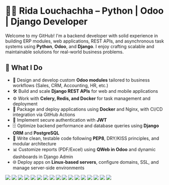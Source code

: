 # 👨‍💻 Rida Louchachha – Python | Odoo | Django Developer

Welcome to my GitHub! I'm a backend developer with solid experience in building ERP modules, web applications, REST APIs, and asynchronous task systems using **Python**, **Odoo**, and **Django**. I enjoy crafting scalable and maintainable solutions for real-world business problems.

## 💼 What I Do

- 🧩 Design and develop custom **Odoo modules** tailored to business workflows (Sales, CRM, Accounting, HR, etc.)
- 🛠 Build and scale **Django REST APIs** for web and mobile applications
- ⚙️ Work with  **Celery, Redis, and Docker** for task management and deployment
- 🐳 Package and deploy applications using **Docker** and Nginx, with CI/CD integration via GitHub Actions
- 🔐 Implement secure authentication with **JWT**
- 🗄 Optimize backend performance and database queries using **Django ORM** and **PostgreSQL**
- 🧪 Write clean, testable code following **PEP8**, DRY/KISS principles, and modular architecture
- 📊 Customize reports (PDF/Excel) using **QWeb in Odoo** and dynamic dashboards in Django Admin
- 🌐 Deploy apps on **Linux-based servers**, configure domains, SSL, and manage server-side environments


<p align="left">
  <!-- Core Languages -->
  <img src="https://img.shields.io/badge/Python-3670A0?style=for-the-badge&logo=python&logoColor=white" />
  <img src="https://img.shields.io/badge/JavaScript-F7DF1E?style=for-the-badge&logo=javascript&logoColor=black" />
  <img src="https://img.shields.io/badge/HTML5-E34F26?style=for-the-badge&logo=html5&logoColor=white" />
  <img src="https://img.shields.io/badge/CSS3-1572B6?style=for-the-badge&logo=css3&logoColor=white" />

  <!-- Python Frameworks -->
  <img src="https://img.shields.io/badge/Django-092E20?style=for-the-badge&logo=django&logoColor=white" />
  <img src="https://img.shields.io/badge/Flask-000000?style=for-the-badge&logo=flask&logoColor=white" />
  <img src="https://img.shields.io/badge/FastAPI-005571?style=for-the-badge&logo=fastapi&logoColor=white" />
  <img src="https://img.shields.io/badge/Odoo-714B67?style=for-the-badge&logo=odoo&logoColor=white" />

  <!-- Databases -->
  <img src="https://img.shields.io/badge/PostgreSQL-316192?style=for-the-badge&logo=postgresql&logoColor=white" />
  <img src="https://img.shields.io/badge/MongoDB-47A248?style=for-the-badge&logo=mongodb&logoColor=white" />
  <img src="https://img.shields.io/badge/SQLite-07405E?style=for-the-badge&logo=sqlite&logoColor=white" />

  <!-- DevOps & Tools -->
  <img src="https://img.shields.io/badge/Docker-2496ED?style=for-the-badge&logo=docker&logoColor=white" />
  <img src="https://img.shields.io/badge/Linux-FCC624?style=for-the-badge&logo=linux&logoColor=black" />
  <img src="https://img.shields.io/badge/Git-F05032?style=for-the-badge&logo=git&logoColor=white" />
  <img src="https://img.shields.io/badge/GitHub-181717?style=for-the-badge&logo=github&logoColor=white" />
  <img src="https://img.shields.io/badge/Nginx-009639?style=for-the-badge&logo=nginx&logoColor=white" />

  <!-- Asynchronous & Messaging -->
  <img src="https://img.shields.io/badge/Celery-37814A?style=for-the-badge&logo=celery&logoColor=white" />
  <!--
  <img src="https://img.shields.io/badge/RabbitMQ-FF6600?style=for-the-badge&logo=rabbitmq&logoColor=white" />
  <img src="https://img.shields.io/badge/Redis-DC382D?style=for-the-badge&logo=redis&logoColor=white" />
   -->

  <!-- Security & Auth -->
  <!-- <img src="https://img.shields.io/badge/JWT-000000?style=for-the-badge&logo=jsonwebtokens&logoColor=white" />
  <img src="https://img.shields.io/badge/OAuth2-2F2F2F?style=for-the-badge&logo=oauth&logoColor=white" /> -->
</p>
